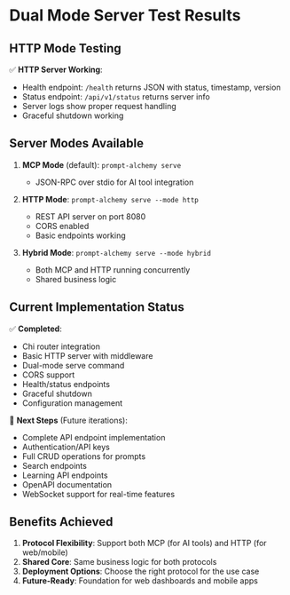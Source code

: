 # Dual Mode Server Test Results

## HTTP Mode Testing

✅ **HTTP Server Working**: 
- Health endpoint: `/health` returns JSON with status, timestamp, version
- Status endpoint: `/api/v1/status` returns server info
- Server logs show proper request handling
- Graceful shutdown working

## Server Modes Available

1. **MCP Mode** (default): `prompt-alchemy serve`
   - JSON-RPC over stdio for AI tool integration
   
2. **HTTP Mode**: `prompt-alchemy serve --mode http`
   - REST API server on port 8080
   - CORS enabled
   - Basic endpoints working
   
3. **Hybrid Mode**: `prompt-alchemy serve --mode hybrid`
   - Both MCP and HTTP running concurrently
   - Shared business logic
   
## Current Implementation Status

✅ **Completed**:
- Chi router integration
- Basic HTTP server with middleware
- Dual-mode serve command
- CORS support
- Health/status endpoints
- Graceful shutdown
- Configuration management

🚧 **Next Steps** (Future iterations):
- Complete API endpoint implementation
- Authentication/API keys
- Full CRUD operations for prompts
- Search endpoints
- Learning API endpoints
- OpenAPI documentation
- WebSocket support for real-time features

## Benefits Achieved

1. **Protocol Flexibility**: Support both MCP (for AI tools) and HTTP (for web/mobile)
2. **Shared Core**: Same business logic for both protocols
3. **Deployment Options**: Choose the right protocol for the use case
4. **Future-Ready**: Foundation for web dashboards and mobile apps